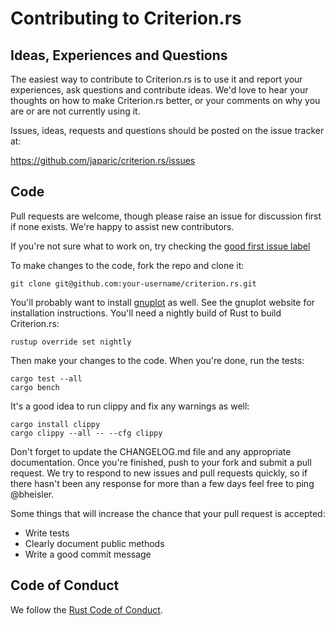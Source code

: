 # Contributing to Criterion.<span></span>rs

## Ideas, Experiences and Questions

The easiest way to contribute to Criterion.<span></span>rs is to use it and report your experiences, ask questions and contribute ideas. We'd love to hear your thoughts on how to make Criterion.<span></span>rs better, or your comments on why you are or are not currently using it.

Issues, ideas, requests and questions should be posted on the issue tracker at:

https://github.com/japaric/criterion.rs/issues

## Code

Pull requests are welcome, though please raise an issue for discussion first if none exists. We're happy to assist new contributors.

If you're not sure what to work on, try checking the [good first issue label](https://github.com/japaric/criterion.rs/issues?q=is%3Aissue+is%3Aopen+label%3A%22good+first+issue%22)

To make changes to the code, fork the repo and clone it:

`git clone git@github.com:your-username/criterion.rs.git`

You'll probably want to install [gnuplot](http://www.gnuplot.info/) as well. See the gnuplot website for installation instructions. You'll need a nightly build of Rust to build Criterion.rs:

`rustup override set nightly`

Then make your changes to the code. When you're done, run the tests:

```
cargo test --all
cargo bench
```

It's a good idea to run clippy and fix any warnings as well:

```
cargo install clippy
cargo clippy --all -- --cfg clippy
```

Don't forget to update the CHANGELOG.md file and any appropriate documentation. Once you're finished, push to your fork and submit a pull request. We try to respond to new issues and pull requests quickly, so if there hasn't been any response for more than a few days feel free to ping @bheisler.

Some things that will increase the chance that your pull request is accepted:

* Write tests
* Clearly document public methods
* Write a good commit message

## Code of Conduct

We follow the [Rust Code of Conduct](http://www.rust-lang.org/conduct.html).